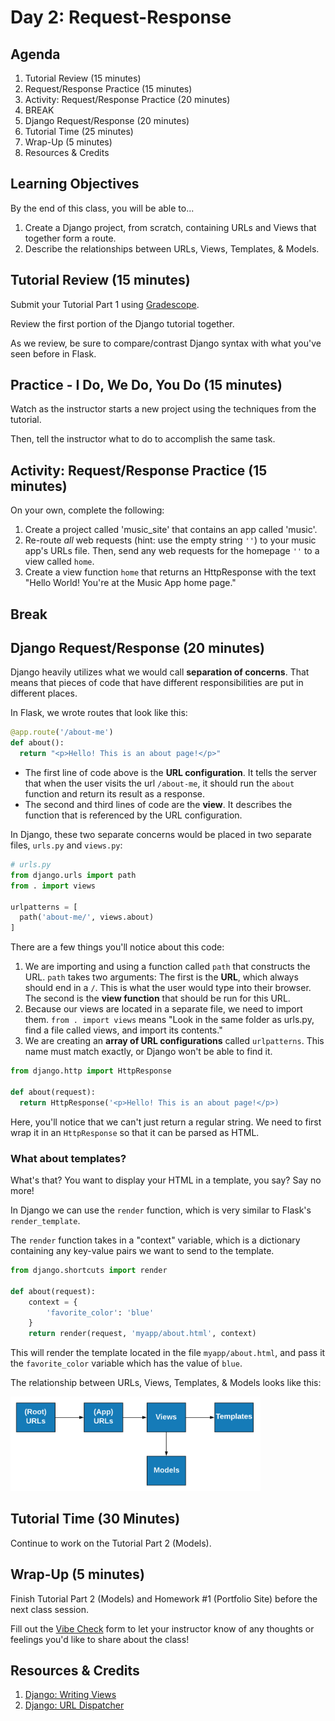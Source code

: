 # Day 2: Request-Response

## Agenda

1. Tutorial Review (15 minutes)
1. Request/Response Practice (15 minutes)
1. Activity: Request/Response Practice (20 minutes)
1. BREAK
1. Django Request/Response (20 minutes)
1. Tutorial Time (25 minutes)
1. Wrap-Up (5 minutes)
1. Resources & Credits

## Learning Objectives

By the end of this class, you will be able to...

1. Create a Django project, from scratch, containing URLs and Views that together form a route.
1. Describe the relationships between URLs, Views, Templates, & Models.

## Tutorial Review (15 minutes)

Submit your Tutorial Part 1 using [Gradescope](https://gradescope.com).

Review the first portion of the Django tutorial together.

As we review, be sure to compare/contrast Django syntax with what you've seen before in Flask.

## Practice - I Do, We Do, You Do (15 minutes)

Watch as the instructor starts a new project using the techniques from the tutorial.

Then, tell the instructor what to do to accomplish the same task.

## Activity: Request/Response Practice (15 minutes)

On your own, complete the following:

1. Create a project called 'music_site' that contains an app called 'music'.
1. Re-route _all_ web requests (hint: use the empty string `''`) to your music app's URLs file. Then, send any web requests for the homepage `''` to a view called `home`.
1. Create a view function `home` that returns an HttpResponse with the text "Hello World! You're at the Music App home page."

## Break

## Django Request/Response (20 minutes)

Django heavily utilizes what we would call **separation of concerns**. That means that pieces of code that have different responsibilities are put in different places.

In Flask, we wrote routes that look like this:

```py
@app.route('/about-me')
def about():
  return "<p>Hello! This is an about page!</p>"
```

- The first line of code above is the **URL configuration**. It tells the server that when the user visits the url `/about-me`, it should run the `about` function and return its result as a response.
- The second and third lines of code are the **view**. It describes the function that is referenced by the URL configuration.

In Django, these two separate concerns would be placed in two separate files, `urls.py` and `views.py`:

```py
# urls.py
from django.urls import path
from . import views

urlpatterns = [
  path('about-me/', views.about)
]
```

There are a few things you'll notice about this code:

1. We are importing and using a function called `path` that constructs the URL. `path` takes two arguments: The first is the **URL**, which always should end in a `/`. This is what the user would type into their browser. The second is the **view function** that should be run for this URL.
1. Because our views are located in a separate file, we need to import them. `from . import views` means "Look in the same folder as urls.py, find a file called views, and import its contents."
1. We are creating an **array of URL configurations** called `urlpatterns`. This name must match exactly, or Django won't be able to find it.

```py
from django.http import HttpResponse

def about(request):
  return HttpResponse('<p>Hello! This is an about page!</p>)
```

Here, you'll notice that we can't just return a regular string. We need to first wrap it in an `HttpResponse` so that it can be parsed as HTML.

### What about templates?

What's that? You want to display your HTML in a template, you say? Say no more!

In Django we can use the `render` function, which is very similar to Flask's `render_template`.

The `render` function takes in a "context" variable, which is a dictionary containing any key-value pairs we want to send to the template.

```py
from django.shortcuts import render

def about(request):
    context = {
        'favorite_color': 'blue'
    }
    return render(request, 'myapp/about.html', context)
```

This will render the template located in the file `myapp/about.html`, and pass it the `favorite_color` variable which has the value of `blue`.

The relationship between URLs, Views, Templates, & Models looks like this:

<img src="Lessons/Assets/views-urls.png" width="400">

## Tutorial Time (30 Minutes)

Continue to work on the Tutorial Part 2 (Models).

## Wrap-Up (5 minutes)

Finish Tutorial Part 2 (Models) and Homework #1 (Portfolio Site) before the next class session.

Fill out the [Vibe Check]() form to let your instructor know of any thoughts or feelings you'd like to share about the class!

## Resources & Credits

1. [Django: Writing Views](https://docs.djangoproject.com/en/3.0/topics/http/views/)
1. [Django: URL Dispatcher](https://docs.djangoproject.com/en/3.0/topics/http/urls/)